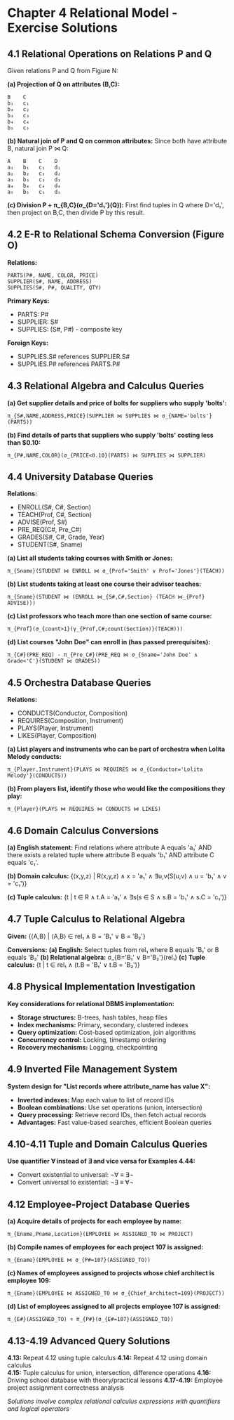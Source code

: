 # Chapter 4 Relational Model - Exercise Solutions

## 4.1 Relational Operations on Relations P and Q

Given relations P and Q from Figure N:

**(a) Projection of Q on attributes (B,C):**
```
B    C
b₁   c₁
b₂   c₂
b₃   c₃
b₄   c₄
b₅   c₅
```

**(b) Natural join of P and Q on common attributes:**
Since both have attribute B, natural join P ⋈ Q:
```
A    B    C    D
a₁   b₁   c₁   d₁
a₂   b₂   c₂   d₂
a₃   b₃   c₃   d₃
a₄   b₄   c₄   d₄
a₅   b₅   c₅   d₅
```

**(c) Division P ÷ π_{B,C}(σ_{D='d₁'}(Q)):**
First find tuples in Q where D='d₁', then project on B,C, then divide P by this result.

## 4.2 E-R to Relational Schema Conversion (Figure O)

**Relations:**
```
PARTS(P#, NAME, COLOR, PRICE)
SUPPLIER(S#, NAME, ADDRESS)
SUPPLIES(S#, P#, QUALITY, QTY)
```

**Primary Keys:**
- PARTS: P#
- SUPPLIER: S#  
- SUPPLIES: (S#, P#) - composite key

**Foreign Keys:**
- SUPPLIES.S# references SUPPLIER.S#
- SUPPLIES.P# references PARTS.P#

## 4.3 Relational Algebra and Calculus Queries

**(a) Get supplier details and price of bolts for suppliers who supply 'bolts':**
```
π_{S#,NAME,ADDRESS,PRICE}(SUPPLIER ⋈ SUPPLIES ⋈ σ_{NAME='bolts'}(PARTS))
```

**(b) Find details of parts that suppliers who supply 'bolts' costing less than $0.10:**
```
π_{P#,NAME,COLOR}(σ_{PRICE<0.10}(PARTS) ⋈ SUPPLIES ⋈ SUPPLIER)
```

## 4.4 University Database Queries

**Relations:**
- ENROLL(S#, C#, Section)
- TEACH(Prof, C#, Section)
- ADVISE(Prof, S#)
- PRE_REQ(C#, Pre_C#)
- GRADES(S#, C#, Grade, Year)
- STUDENT(S#, Sname)

**(a) List all students taking courses with Smith or Jones:**
```
π_{Sname}(STUDENT ⋈ ENROLL ⋈ σ_{Prof='Smith' ∨ Prof='Jones'}(TEACH))
```

**(b) List students taking at least one course their advisor teaches:**
```
π_{Sname}(STUDENT ⋈ (ENROLL ⋈_{S#,C#,Section} (TEACH ⋈_{Prof} ADVISE)))
```

**(c) List professors who teach more than one section of same course:**
```
π_{Prof}(σ_{count>1}(γ_{Prof,C#;count(Section)}(TEACH)))
```

**(d) List courses "John Doe" can enroll in (has passed prerequisites):**
```
π_{C#}(PRE_REQ) - π_{Pre_C#}(PRE_REQ ⋈ σ_{Sname='John Doe' ∧ Grade<'C'}(STUDENT ⋈ GRADES))
```

## 4.5 Orchestra Database Queries

**Relations:**
- CONDUCTS(Conductor, Composition)
- REQUIRES(Composition, Instrument)
- PLAYS(Player, Instrument)
- LIKES(Player, Composition)

**(a) List players and instruments who can be part of orchestra when Lolita Melody conducts:**
```
π_{Player,Instrument}(PLAYS ⋈ REQUIRES ⋈ σ_{Conductor='Lolita Melody'}(CONDUCTS))
```

**(b) From players list, identify those who would like the compositions they play:**
```
π_{Player}(PLAYS ⋈ REQUIRES ⋈ CONDUCTS ⋈ LIKES)
```

## 4.6 Domain Calculus Conversions

**(a) English statement:** Find relations where attribute A equals 'a₁' AND there exists a related tuple where attribute B equals 'b₁' AND attribute C equals 'c₁'.

**(b) Domain calculus:** {⟨x,y,z⟩ | R(x,y,z) ∧ x = 'a₁' ∧ ∃u,v(S(u,v) ∧ u = 'b₁' ∧ v = 'c₁')}

**(c) Tuple calculus:** {t | t ∈ R ∧ t.A = 'a₁' ∧ ∃s(s ∈ S ∧ s.B = 'b₁' ∧ s.C = 'c₁')}

## 4.7 Tuple Calculus to Relational Algebra

**Given:** {⟨A,B⟩ | ⟨A,B⟩ ∈ rel₁ ∧ B = 'B₁' ∨ B = 'B₂'}

**Conversions:**
**(a) English:** Select tuples from rel₁ where B equals 'B₁' or B equals 'B₂'
**(b) Relational algebra:** σ_{B='B₁' ∨ B='B₂'}(rel₁)
**(c) Tuple calculus:** {t | t ∈ rel₁ ∧ (t.B = 'B₁' ∨ t.B = 'B₂')}

## 4.8 Physical Implementation Investigation

**Key considerations for relational DBMS implementation:**
- **Storage structures:** B-trees, hash tables, heap files
- **Index mechanisms:** Primary, secondary, clustered indexes  
- **Query optimization:** Cost-based optimization, join algorithms
- **Concurrency control:** Locking, timestamp ordering
- **Recovery mechanisms:** Logging, checkpointing

## 4.9 Inverted File Management System

**System design for "List records where attribute_name has value X":**
- **Inverted indexes:** Map each value to list of record IDs
- **Boolean combinations:** Use set operations (union, intersection)
- **Query processing:** Retrieve record IDs, then fetch actual records
- **Advantages:** Fast value-based searches, efficient Boolean queries

## 4.10-4.11 Tuple and Domain Calculus Queries

**Use quantifier ∀ instead of ∃ and vice versa for Examples 4.44:**
- Convert existential to universal: ¬∀ ≡ ∃¬
- Convert universal to existential: ¬∃ ≡ ∀¬

## 4.12 Employee-Project Database Queries

**(a) Acquire details of projects for each employee by name:**
```
π_{Ename,Pname,Location}(EMPLOYEE ⋈ ASSIGNED_TO ⋈ PROJECT)
```

**(b) Compile names of employees for each project 107 is assigned:**
```
π_{Ename}(EMPLOYEE ⋈ σ_{P#=107}(ASSIGNED_TO))
```

**(c) Names of employees assigned to projects whose chief architect is employee 109:**
```
π_{Ename}(EMPLOYEE ⋈ ASSIGNED_TO ⋈ σ_{Chief_Architect=109}(PROJECT))
```

**(d) List of employees assigned to all projects employee 107 is assigned:**
```
π_{E#}(ASSIGNED_TO) ÷ π_{P#}(σ_{E#=107}(ASSIGNED_TO))
```

## 4.13-4.19 Advanced Query Solutions

**4.13:** Repeat 4.12 using tuple calculus
**4.14:** Repeat 4.12 using domain calculus  
**4.15:** Tuple calculus for union, intersection, difference operations
**4.16:** Driving school database with theory/practical lessons
**4.17-4.19:** Employee project assignment correctness analysis

*Solutions involve complex relational calculus expressions with quantifiers and logical operators*

